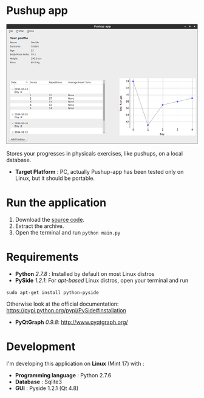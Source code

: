 # Pushup app
![Pushup-app Main Window screenshot](https://github.com/davcri/Push-up-app/blob/profile_deletion/Screenshots/Pushup-app%20-%20Main%20Window%20Screenshot.png "Pushup-app MainWindow screenshot")

Stores your progresses in physicals exercises, like pushups, on a local database.

* __Target Platform__ : PC, actually Pushup-app has been tested only on Linux, but it should be portable.

# Run the application
1. Download the [source code](https://github.com/davcri/Push-up-app/archive/master.zip).
2. Extract the archive.
3. Open the terminal and run
  ```python main.py```

# Requirements
- __Python__ _2.7.8_ : Installed by default on most Linux distros
- __PySide__ _1.2.1_: For _apt-based_ Linux distros, open your terminal and run

```sudo apt-get install python-pyside```

 Otherwise look at the official documentation: https://pypi.python.org/pypi/PySide#installation

- __PyQtGraph__ _0.9.8_: http://www.pyqtgraph.org/

# Development
I'm developing this application on __Linux__ (Mint 17) with :

- __Programming language__ : Python 2.7.6
- __Database__ : Sqlite3
- __GUI__ : Pyside 1.2.1 (Qt 4.8)

